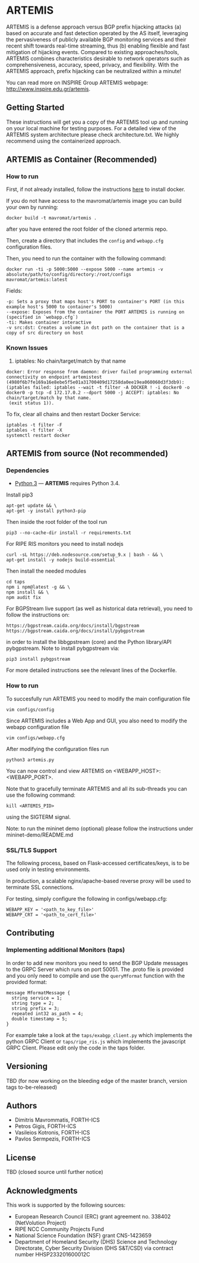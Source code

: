 # ARTEMIS

ARTEMIS is a defense approach versus BGP prefix hijacking attacks (a) based on accurate and fast detection operated by the AS itself, leveraging the pervasiveness of publicly available BGP monitoring services and their recent shift towards real-time streaming, thus (b) enabling flexible and fast mitigation of hijacking events. Compared to existing approaches/tools, ARTEMIS combines characteristics desirable to network operators such as comprehensiveness, accuracy, speed, privacy, and flexibility. With the ARTEMIS approach, prefix hijacking can be neutralized within a minute!

You can read more on INSPIRE Group ARTEMIS webpage: http://www.inspire.edu.gr/artemis.

## Getting Started

These instructions will get you a copy of the ARTEMIS tool up and running on your local machine for testing purposes. For a detailed view of the ARTEMIS system architecture please check architecture.txt. We highly recommend using the containerized approach.

## ARTEMIS as Container (Recommended)

### How to run

First, if not already installed, follow the instructions [here](https://docs.docker.com/install/linux/docker-ce/ubuntu/#install-docker-ce) to install docker.

If you do not have access to the mavromat/artemis image you can build your own by running:

```
docker build -t mavromat/artemis .
```
after you have entered the root folder of the cloned artermis repo.

Then, create a directory that includes the `config` and `webapp.cfg` configuration files.

Then, you need to run the container with the following command:

```
docker run -ti -p 5000:5000 --expose 5000 --name artemis -v absolute/path/to/config/directory:/root/configs mavromat/artemis:latest
```

Fields:
```
-p: Sets a proxy that maps host's PORT to container's PORT (in this example host's 5000 to container's 5000)
--expose: Exposes from the container the PORT ARTEMIS is running on (specified in `webapp.cfg`)
-ti: Makes container interactive
-v src:dst: Creates a volume in dst path on the container that is a copy of src directory on host
```

### Known Issues

1. iptables: No chain/target/match by that name

```
docker: Error response from daemon: driver failed programming external connectivity on endpoint artemistest (4980f6b7fe169a16e8ebe5f5e01a31700409d17258da0ee19ea060060d3f3db9):  (iptables failed: iptables --wait -t filter -A DOCKER ! -i docker0 -o docker0 -p tcp -d 172.17.0.2 --dport 5000 -j ACCEPT: iptables: No chain/target/match by that name.
 (exit status 1)).
 ```

To fix, clear all chains and then restart Docker Service:

```
iptables -t filter -F
iptables -t filter -X
systemctl restart docker
```

## ARTEMIS from source (Not recommended)

### Dependencies

* [Python 3](https://www.python.org/downloads/)   —  **ARTEMIS** requires Python 3.4.

Install pip3
```
apt-get update && \
apt-get -y install python3-pip
```

Then inside the root folder of the tool run
```
pip3 --no-cache-dir install -r requirements.txt
```

For RIPE RIS monitors you need to install nodejs
```
curl -sL https://deb.nodesource.com/setup_9.x | bash - && \
apt-get install -y nodejs build-essential
```

Then install the needed modules
```
cd taps
npm i npm@latest -g && \
npm install && \
npm audit fix
```

For BGPStream live support (as well as historical data retrieval), you need to follow the
instructions on:
```
https://bgpstream.caida.org/docs/install/bgpstream
https://bgpstream.caida.org/docs/install/pybgpstream
```
in order to install the libbgpstream (core) and the Python library/API pybgpstream. Note to install pybgpstream via:
```
pip3 install pybgpstream
```
For more detailed instructions see the relevant lines of the Dockerfile.

### How to run

To succesfully run ARTEMIS you need to modify the main configuration file

```
vim configs/config
```

Since ARTEMIS includes a Web App and GUI, you also need to modify the webapp configuration file

```
vim configs/webapp.cfg
```

After modifying the configuration files run

```
python3 artemis.py
```

You can now control and view ARTEMIS on <WEBAPP_HOST>:<WEBAPP_PORT>.

Note that to gracefully terminate ARTEMIS and all its sub-threads you can use the following command:

```
kill <ARTEMIS_PID>
```

using the SIGTERM signal.

Note: to run the mininet demo (optional) please follow the instructions under mininet-demo/README.md

### SSL/TLS Support

The following process, based on Flask-accessed certificates/keys, is to be used only in testing environments. 

In production, a scalable nginx/apache-based reverse proxy will be used to terminate SSL connections.

For testing, simply configure the following in configs/webapp.cfg: 
```
WEBAPP_KEY = '<path_to_key_file>'
WEBAPP_CRT = '<path_to_cert_file>'
```

## Contributing

### Implementing additional Monitors (taps)

In order to add new monitors you need to send the BGP Update messages to the GRPC Server which runs on port 50051. The .proto file is provided and you only need to compile and use the `queryMformat` function with the provided format:

```
message MformatMessage {
  string service = 1;
  string type = 2;
  string prefix = 3;
  repeated int32 as_path = 4;
  double timestamp = 5;
}
```

For example take a look at the `taps/exabgp_client.py` which implements the python GRPC Client or `taps/ripe_ris.js` which implements the javascript GRPC Client. Please edit only the code in the taps folder.

## Versioning
TBD (for now working on the bleeding edge of the master branch, version tags to-be-released)

## Authors
* Dimitris Mavrommatis, FORTH-ICS
* Petros Gigis, FORTH-ICS
* Vasileios Kotronis, FORTH-ICS
* Pavlos Sermpezis, FORTH-ICS

## License
TBD (closed source until further notice)

## Acknowledgments
This work is supported by the following sources:
* European Research Council (ERC) grant agreement no. 338402 (NetVolution Project)
* RIPE NCC Community Projects Fund
* National Science Foundation (NSF) grant CNS-1423659
* Department of Homeland Security (DHS) Science and Technology Directorate, Cyber Security Division (DHS S&T/CSD) via contract number HHSP233201600012C

